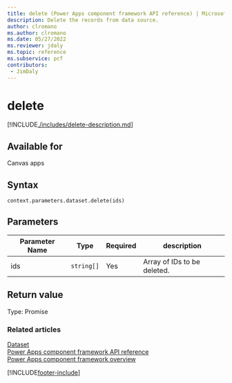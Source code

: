 ```yaml
---
title: delete (Power Apps component framework API reference) | Microsoft Docs
description: Delete the records from data source.
author: clromano
ms.author: clromano
ms.date: 05/27/2022
ms.reviewer: jdaly
ms.topic: reference
ms.subservice: pcf
contributors:
 - JimDaly
---
```


# delete

[!INCLUDE[./includes/delete-description.md](./includes/delete-description.md)]

## Available for

Canvas apps

## Syntax

`context.parameters.dataset.delete(ids)`

## Parameters

| Parameter Name | Type       | Required | description                 |
| -------------- | ---------- | -------- | --------------------------- |
| ids            | `string[]` | Yes      | Array of IDs to be deleted. |

## Return value

Type: Promise

### Related articles

[Dataset](../dataset.md)<br/>
[Power Apps component framework API reference](../../reference/index.md)<br/>
[Power Apps component framework overview](../../overview.md)

[!INCLUDE[footer-include](../../../../includes/footer-banner.md)]

